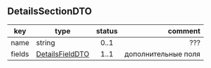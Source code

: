 ## DetailsSectionDTO

key | type | status | comment
--- | ---- | :----: | ---:
name | string | 0..1 | ???
fields | [DetailsFieldDTO](#detailsfielddto) | 1..1 | дополнительные поля